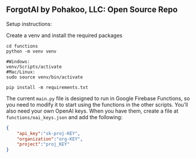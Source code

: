 ## ForgotAI by Pohakoo, LLC: Open Source Repo

Setup instructions:

Create a venv and install the required packages

```shell
cd functions
python -m venv venv

#Windows:
venv/Scripts/activate
#Mac/Linux:
sudo source venv/bin/activate

pip install -m requirements.txt
```

The current `main.py` file is designed to run in Google Firebase Functions, so you need to modify it to start using the functions in the other scripts. You'll also need your own OpenAI keys. When you have them, create a file at `functions/oai_keys.json` and add the following:

```json
{
    "api_key":"sk-proj-KEY",
    "organization":"org-KEY",
    "project":"proj_KEY"
}
```